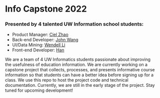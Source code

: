 # Info Capstone 2022

<h3>Presented by 4 talented UW Information school students: </h3>
<ul>
  <li>
    Product Manager: <a href='https://www.linkedin.com/in/sinanzhao/'>Ciel Zhao</a>
  </li>
  <li>
    Back-end Developer: <a href=''>John Wang</a>
  </li>
  <li>
    UI/Data Mining: <a href='https://www.linkedin.com/in/wendellli99/'>Wendell Li</a>
  </li>
  <li>
    Front-end Developer: <a href='https://www.linkedin.com/in/han-zhao-8b058217a/'>Han</a>
  </li>
</ul>

We are a team of 4 UW Informatics students passionate about improving the usefulness of education information. We are currently working on a capstone project that collects, processes, and presents informative course information so that students can have a better idea before signing up for a class. We use this repo to host the project code and technical documentation. Currently, we are still in the early stage of the project. Stay tuned for upcoming development!
